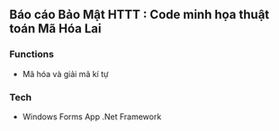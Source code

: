 
## Báo cáo Bảo Mật HTTT : Code minh họa thuật toán Mã Hóa Lai


### Functions

- Mã hóa và giải mã kí tự 



### Tech

- Windows Forms App .Net Framework


